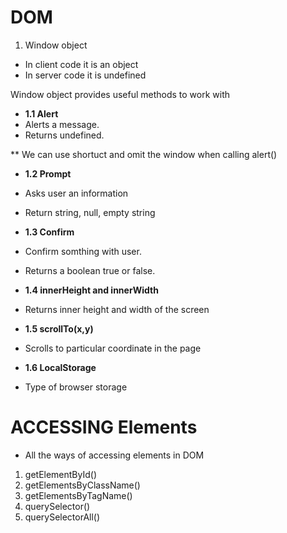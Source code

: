 # DOM

1. Window object
- In client code it is an object
- In server code it is undefined

Window object provides useful methods to work with

- **1.1 Alert**
- Alerts a message. 
- Returns undefined.

** We can use shortuct and omit the window when calling alert()

- **1.2 Prompt**
- Asks user an information
- Return string, null, empty string

- **1.3 Confirm**
- Confirm somthing with user.
- Returns a boolean true or false.

- **1.4 innerHeight and innerWidth**
- Returns inner height and width of the screen

- **1.5 scrollTo(x,y)**
- Scrolls to particular coordinate in the page

- **1.6 LocalStorage**
- Type of browser storage


# ACCESSING Elements
- All the ways of accessing elements in DOM

1. getElementById()
2. getElementsByClassName()
3. getElementsByTagName()
4. querySelector()
5. querySelectorAll()